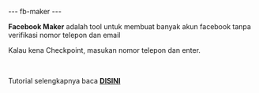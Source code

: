 --- fb-maker ---

<p><b>Facebook Maker</b> adalah tool untuk membuat banyak akun facebook tanpa verifikasi nomor telepon dan email</p>
<p>Kalau kena Checkpoint, masukan nomor telepon dan enter.</p>
<br/>

<p>Tutorial selengkapnya baca <b><a href='https://www.ngotakdikit.com/2019/09/cara-buat-akun-facebook-banyak.html'>DISINI</a></b></p>


